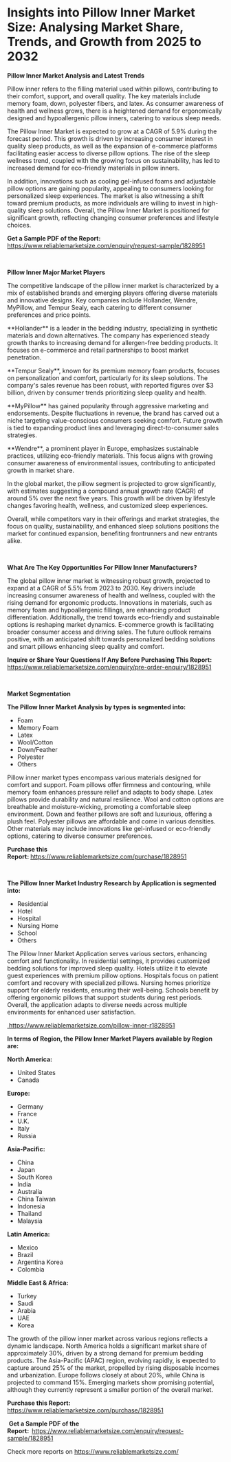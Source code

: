 <p><h1>Insights into Pillow Inner Market Size: Analysing Market Share, Trends, and Growth from 2025 to 2032</h1></p><p><strong>Pillow Inner Market Analysis and Latest Trends</strong></p>
<p><p>Pillow inner refers to the filling material used within pillows, contributing to their comfort, support, and overall quality. The key materials include memory foam, down, polyester fibers, and latex. As consumer awareness of health and wellness grows, there is a heightened demand for ergonomically designed and hypoallergenic pillow inners, catering to various sleep needs.</p><p>The Pillow Inner Market is expected to grow at a CAGR of 5.9% during the forecast period. This growth is driven by increasing consumer interest in quality sleep products, as well as the expansion of e-commerce platforms facilitating easier access to diverse pillow options. The rise of the sleep wellness trend, coupled with the growing focus on sustainability, has led to increased demand for eco-friendly materials in pillow inners.</p><p>In addition, innovations such as cooling gel-infused foams and adjustable pillow options are gaining popularity, appealing to consumers looking for personalized sleep experiences. The market is also witnessing a shift toward premium products, as more individuals are willing to invest in high-quality sleep solutions. Overall, the Pillow Inner Market is positioned for significant growth, reflecting changing consumer preferences and lifestyle choices.</p></p>
<p><strong>Get a Sample PDF of the Report:&nbsp;</strong> <a href="https://www.reliablemarketsize.com/enquiry/request-sample/1828951?utm_campaign=2281&utm_medium=2&utm_source=Github&utm_content=ia&utm_term=04042025&utm_id=pillow-inner">https://www.reliablemarketsize.com/enquiry/request-sample/1828951</a></p>
<p>&nbsp;</p>
<p><strong>Pillow Inner Major Market Players</strong></p>
<p><p>The competitive landscape of the pillow inner market is characterized by a mix of established brands and emerging players offering diverse materials and innovative designs. Key companies include Hollander, Wendre, MyPillow, and Tempur Sealy, each catering to different consumer preferences and price points.</p><p>**Hollander** is a leader in the bedding industry, specializing in synthetic materials and down alternatives. The company has experienced steady growth thanks to increasing demand for allergen-free bedding products. It focuses on e-commerce and retail partnerships to boost market penetration.</p><p>**Tempur Sealy**, known for its premium memory foam products, focuses on personalization and comfort, particularly for its sleep solutions. The company's sales revenue has been robust, with reported figures over $3 billion, driven by consumer trends prioritizing sleep quality and health.</p><p>**MyPillow** has gained popularity through aggressive marketing and endorsements. Despite fluctuations in revenue, the brand has carved out a niche targeting value-conscious consumers seeking comfort. Future growth is tied to expanding product lines and leveraging direct-to-consumer sales strategies.</p><p>**Wendre**, a prominent player in Europe, emphasizes sustainable practices, utilizing eco-friendly materials. This focus aligns with growing consumer awareness of environmental issues, contributing to anticipated growth in market share.</p><p>In the global market, the pillow segment is projected to grow significantly, with estimates suggesting a compound annual growth rate (CAGR) of around 5% over the next five years. This growth will be driven by lifestyle changes favoring health, wellness, and customized sleep experiences.</p><p>Overall, while competitors vary in their offerings and market strategies, the focus on quality, sustainability, and enhanced sleep solutions positions the market for continued expansion, benefiting frontrunners and new entrants alike.</p></p>
<p>&nbsp;</p>
<p><strong>What Are The Key Opportunities For Pillow Inner Manufacturers?</strong></p>
<p><p>The global pillow inner market is witnessing robust growth, projected to expand at a CAGR of 5.5% from 2023 to 2030. Key drivers include increasing consumer awareness of health and wellness, coupled with the rising demand for ergonomic products. Innovations in materials, such as memory foam and hypoallergenic fillings, are enhancing product differentiation. Additionally, the trend towards eco-friendly and sustainable options is reshaping market dynamics. E-commerce growth is facilitating broader consumer access and driving sales. The future outlook remains positive, with an anticipated shift towards personalized bedding solutions and smart pillows enhancing sleep quality and comfort.</p></p>
<p><strong>Inquire or Share Your Questions If Any Before Purchasing This Report:</strong> <a href="https://www.reliablemarketsize.com/enquiry/pre-order-enquiry/1828951?utm_campaign=2281&utm_medium=2&utm_source=Github&utm_content=ia&utm_term=04042025&utm_id=pillow-inner">https://www.reliablemarketsize.com/enquiry/pre-order-enquiry/1828951</a></p>
<p>&nbsp;</p>
<p><strong>Market Segmentation</strong></p>
<p><strong>The Pillow Inner Market Analysis by types is segmented into:</strong></p>
<p><ul><li>Foam</li><li>Memory Foam</li><li>Latex</li><li>Wool/Cotton</li><li>Down/Feather</li><li>Polyester</li><li>Others</li></ul></p>
<p><p>Pillow inner market types encompass various materials designed for comfort and support. Foam pillows offer firmness and contouring, while memory foam enhances pressure relief and adapts to body shape. Latex pillows provide durability and natural resilience. Wool and cotton options are breathable and moisture-wicking, promoting a comfortable sleep environment. Down and feather pillows are soft and luxurious, offering a plush feel. Polyester pillows are affordable and come in various densities. Other materials may include innovations like gel-infused or eco-friendly options, catering to diverse consumer preferences.</p></p>
<p><strong>Purchase this Report:&nbsp;</strong><a href="https://www.reliablemarketsize.com/purchase/1828951?utm_campaign=2281&utm_medium=2&utm_source=Github&utm_content=ia&utm_term=04042025&utm_id=pillow-inner">https://www.reliablemarketsize.com/purchase/1828951</a></p>
<p>&nbsp;</p>
<p><strong>The Pillow Inner Market Industry Research by Application is segmented into:</strong></p>
<p><ul><li>Residential</li><li>Hotel</li><li>Hospital</li><li>Nursing Home</li><li>School</li><li>Others</li></ul></p>
<p><p>The Pillow Inner Market Application serves various sectors, enhancing comfort and functionality. In residential settings, it provides customized bedding solutions for improved sleep quality. Hotels utilize it to elevate guest experiences with premium pillow options. Hospitals focus on patient comfort and recovery with specialized pillows. Nursing homes prioritize support for elderly residents, ensuring their well-being. Schools benefit by offering ergonomic pillows that support students during rest periods. Overall, the application adapts to diverse needs across multiple environments for enhanced user satisfaction.</p></p>
<p><a href="https://www.reliablemarketsize.com/pillow-inner-r1828951?utm_campaign=2281&utm_medium=2&utm_source=Github&utm_content=ia&utm_term=04042025&utm_id=pillow-inner">&nbsp;https://www.reliablemarketsize.com/pillow-inner-r1828951</a></p>
<p><strong>In terms of Region, the Pillow Inner Market Players available by Region are:</strong></p>
<p>
    <p> <strong> North America: </strong>
        <ul>
            <li>United States</li>
            <li>Canada</li>
        </ul>
        </p> 
    <p> <strong> Europe: </strong>
        <ul>
            <li>Germany</li>
            <li>France</li>
            <li>U.K.</li>
            <li>Italy</li>
            <li>Russia</li>
        </ul>
        </p> 
    <p> <strong> Asia-Pacific: </strong>
        <ul>
            <li>China</li>
            <li>Japan</li>
            <li>South Korea</li>
            <li>India</li>
            <li>Australia</li>
            <li>China Taiwan</li>
            <li>Indonesia</li>
            <li>Thailand</li>
            <li>Malaysia</li>
        </ul>
        </p> 
    <p> <strong> Latin America: </strong>
        <ul>
            <li>Mexico</li>
            <li>Brazil</li>
            <li>Argentina Korea</li>
            <li>Colombia</li>
        </ul>
        </p> 
    <p> <strong> Middle East & Africa: </strong>
        <ul>
            <li>Turkey</li>
            <li>Saudi</li>
            <li>Arabia</li>
            <li>UAE</li>
            <li>Korea</li>
        </ul>
    </p>
    </p>
<p><p>The growth of the pillow inner market across various regions reflects a dynamic landscape. North America holds a significant market share of approximately 30%, driven by a strong demand for premium bedding products. The Asia-Pacific (APAC) region, evolving rapidly, is expected to capture around 25% of the market, propelled by rising disposable incomes and urbanization. Europe follows closely at about 20%, while China is projected to command 15%. Emerging markets show promising potential, although they currently represent a smaller portion of the overall market.</p></p>
<p><strong>Purchase this Report: </strong><a href="https://www.reliablemarketsize.com/purchase/1828951?utm_campaign=2281&utm_medium=2&utm_source=Github&utm_content=ia&utm_term=04042025&utm_id=pillow-inner">https://www.reliablemarketsize.com/purchase/1828951</a></p>
<p>&nbsp;<strong>Get a Sample PDF of the Report:&nbsp;&nbsp;</strong><a href="https://www.reliablemarketsize.com/enquiry/request-sample/1828951?utm_campaign=2281&utm_medium=2&utm_source=Github&utm_content=ia&utm_term=04042025&utm_id=pillow-inner">https://www.reliablemarketsize.com/enquiry/request-sample/1828951</a></p>
<p><strong></strong></p>
<p>Check more reports on <a href="https://www.reliablemarketsize.com/?utm_campaign=2281&utm_medium=2&utm_source=Github&utm_content=ia&utm_term=04042025&utm_id=pillow-inner">https://www.reliablemarketsize.com/</a></p>